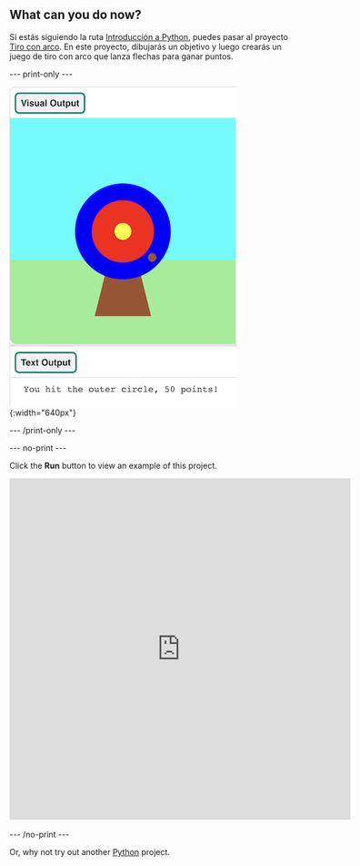 ## What can you do now?

Si estás siguiendo la ruta [Introducción a Python](https://projects.raspberrypi.org/en/raspberrypi/python-intro), puedes pasar al proyecto [Tiro con arco](https://projects.raspberrypi.org/en/projects/target-practice). En este proyecto, dibujarás un objetivo y luego crearás un juego de tiro con arco que lanza flechas para ganar puntos.

--- print-only ---

![An archery target with a hit point on the outer circle. The text 'You hit the outer circle, 50 points!' is displayed underneath](images/blue-points.png){:width="640px"}

--- /print-only ---

--- no-print ---

Click the **Run** button to view an example of this project.

<iframe src="https://editor.raspberrypi.org/en/embed/viewer/target-practice-solution" width="600" height="600" frameborder="0" marginwidth="0" marginheight="0" allowfullscreen>
</iframe>

--- /no-print ---

Or, why not try out another [Python](https://projects.raspberrypi.org/en/projects?software%5B%5D=python) project.



